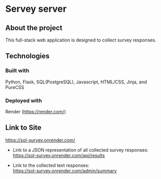 # Servey server

## About the project

This full-stack web application is designed to collect survey responses.

## Technologies

### Built with
Python, Flask, SQL(PostgreSQL), Javascript, HTML/CSS, Jinja, and PureCSS

### Deployed with
Render (https://render.com/) 


## Link to Site
<https://sol-survey.onrender.com/>

* Link to a JSON representation of all collected survey responses:\
https://sol-survey.onrender.com/api/results

* Link to the collected text responses:\
https://sol-survey.onrender.com/admin/summary
